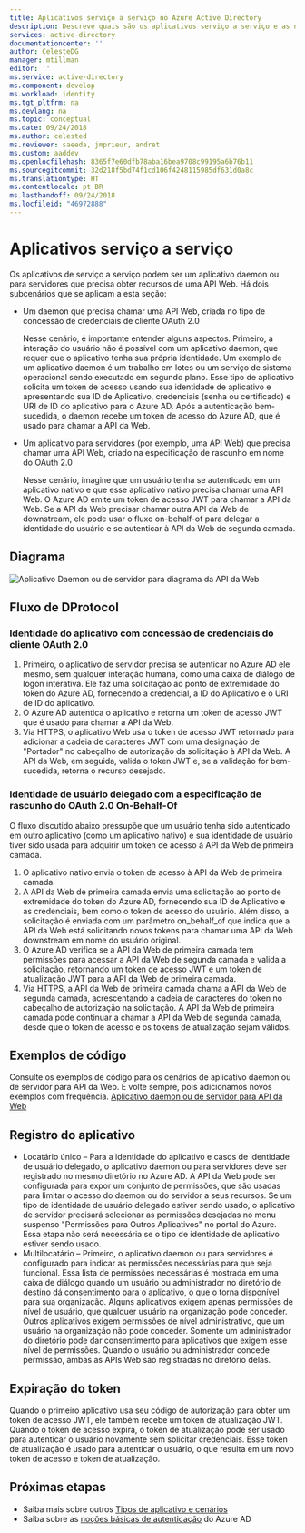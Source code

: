 ```yaml
---
title: Aplicativos serviço a serviço no Azure Active Directory
description: Descreve quais são os aplicativos serviço a serviço e as noções básicas sobre fluxo de protocolo, registro e expiração de token para esse tipo de aplicativo.
services: active-directory
documentationcenter: ''
author: CelesteDG
manager: mtillman
editor: ''
ms.service: active-directory
ms.component: develop
ms.workload: identity
ms.tgt_pltfrm: na
ms.devlang: na
ms.topic: conceptual
ms.date: 09/24/2018
ms.author: celested
ms.reviewer: saeeda, jmprieur, andret
ms.custom: aaddev
ms.openlocfilehash: 8365f7e60dfb78aba16bea9708c99195a6b76b11
ms.sourcegitcommit: 32d218f5bd74f1cd106f4248115985df631d0a8c
ms.translationtype: HT
ms.contentlocale: pt-BR
ms.lasthandoff: 09/24/2018
ms.locfileid: "46972888"
---
```

# <a name="service-to-service-apps"></a>Aplicativos serviço a serviço

Os aplicativos de serviço a serviço podem ser um aplicativo daemon ou para servidores que precisa obter recursos de uma API Web. Há dois subcenários que se aplicam a esta seção:

- Um daemon que precisa chamar uma API Web, criada no tipo de concessão de credenciais de cliente OAuth 2.0

    Nesse cenário, é importante entender alguns aspectos. Primeiro, a interação do usuário não é possível com um aplicativo daemon, que requer que o aplicativo tenha sua própria identidade. Um exemplo de um aplicativo daemon é um trabalho em lotes ou um serviço de sistema operacional sendo executado em segundo plano. Esse tipo de aplicativo solicita um token de acesso usando sua identidade de aplicativo e apresentando sua ID de Aplicativo, credenciais (senha ou certificado) e URI de ID do aplicativo para o Azure AD. Após a autenticação bem-sucedida, o daemon recebe um token de acesso do Azure AD, que é usado para chamar a API da Web.

- Um aplicativo para servidores (por exemplo, uma API Web) que precisa chamar uma API Web, criado na especificação de rascunho em nome do OAuth 2.0

    Nesse cenário, imagine que um usuário tenha se autenticado em um aplicativo nativo e que esse aplicativo nativo precisa chamar uma API Web. O Azure AD emite um token de acesso JWT para chamar a API da Web. Se a API da Web precisar chamar outra API da Web de downstream, ele pode usar o fluxo on-behalf-of para delegar a identidade do usuário e se autenticar à API da Web de segunda camada.

## <a name="diagram"></a>Diagrama

![Aplicativo Daemon ou de servidor para diagrama da API da Web](./media/authentication-scenarios/daemon_server_app_to_web_api.png)

## <a name="dprotocol-flow"></a>Fluxo de DProtocol

### <a name="application-identity-with-oauth-20-client-credentials-grant"></a>Identidade do aplicativo com concessão de credenciais do cliente OAuth 2.0

1. Primeiro, o aplicativo de servidor precisa se autenticar no Azure AD ele mesmo, sem qualquer interação humana, como uma caixa de diálogo de logon interativa. Ele faz uma solicitação ao ponto de extremidade do token do Azure AD, fornecendo a credencial, a ID do Aplicativo e o URI de ID do aplicativo.
1. O Azure AD autentica o aplicativo e retorna um token de acesso JWT que é usado para chamar a API da Web.
1. Via HTTPS, o aplicativo Web usa o token de acesso JWT retornado para adicionar a cadeia de caracteres JWT com uma designação de "Portador" no cabeçalho de autorização da solicitação à API da Web. A API da Web, em seguida, valida o token JWT e, se a validação for bem-sucedida, retorna o recurso desejado.

### <a name="delegated-user-identity-with-oauth-20-on-behalf-of-draft-specification"></a>Identidade de usuário delegado com a especificação de rascunho do OAuth 2.0 On-Behalf-Of

O fluxo discutido abaixo pressupõe que um usuário tenha sido autenticado em outro aplicativo (como um aplicativo nativo) e sua identidade de usuário tiver sido usada para adquirir um token de acesso à API da Web de primeira camada.

1. O aplicativo nativo envia o token de acesso à API da Web de primeira camada.
1. A API da Web de primeira camada envia uma solicitação ao ponto de extremidade do token do Azure AD, fornecendo sua ID de Aplicativo e as credenciais, bem como o token de acesso do usuário. Além disso, a solicitação é enviada com um parâmetro on_behalf_of que indica que a API da Web está solicitando novos tokens para chamar uma API da Web downstream em nome do usuário original.
1. O Azure AD verifica se a API da Web de primeira camada tem permissões para acessar a API da Web de segunda camada e valida a solicitação, retornando um token de acesso JWT e um token de atualização JWT para a API da Web de primeira camada.
1. Via HTTPS, a API da Web de primeira camada chama a API da Web de segunda camada, acrescentando a cadeia de caracteres do token no cabeçalho de autorização na solicitação. A API da Web de primeira camada pode continuar a chamar a API da Web de segunda camada, desde que o token de acesso e os tokens de atualização sejam válidos.

## <a name="code-samples"></a>Exemplos de código

Consulte os exemplos de código para os cenários de aplicativo daemon ou de servidor para API da Web. E volte sempre, pois adicionamos novos exemplos com frequência. [Aplicativo daemon ou de servidor para API da Web](sample-v1-code.md#daemon-applications-accessing-web-apis-with-the-applications-identity)

## <a name="app-registration"></a>Registro do aplicativo

* Locatário único – Para a identidade do aplicativo e casos de identidade de usuário delegado, o aplicativo daemon ou para servidores deve ser registrado no mesmo diretório no Azure AD. A API da Web pode ser configurada para expor um conjunto de permissões, que são usadas para limitar o acesso do daemon ou do servidor a seus recursos. Se um tipo de identidade de usuário delegado estiver sendo usado, o aplicativo de servidor precisará selecionar as permissões desejadas no menu suspenso "Permissões para Outros Aplicativos" no portal do Azure. Essa etapa não será necessária se o tipo de identidade de aplicativo estiver sendo usado.
* Multilocatário – Primeiro, o aplicativo daemon ou para servidores é configurado para indicar as permissões necessárias para que seja funcional. Essa lista de permissões necessárias é mostrada em uma caixa de diálogo quando um usuário ou administrador no diretório de destino dá consentimento para o aplicativo, o que o torna disponível para sua organização. Alguns aplicativos exigem apenas permissões de nível de usuário, que qualquer usuário na organização pode conceder. Outros aplicativos exigem permissões de nível administrativo, que um usuário na organização não pode conceder. Somente um administrador do diretório pode dar consentimento para aplicativos que exigem esse nível de permissões. Quando o usuário ou administrador concede permissão, ambas as APIs Web são registradas no diretório delas.

## <a name="token-expiration"></a>Expiração do token

Quando o primeiro aplicativo usa seu código de autorização para obter um token de acesso JWT, ele também recebe um token de atualização JWT. Quando o token de acesso expira, o token de atualização pode ser usado para autenticar o usuário novamente sem solicitar credenciais. Esse token de atualização é usado para autenticar o usuário, o que resulta em um novo token de acesso e token de atualização.

## <a name="next-steps"></a>Próximas etapas

- Saiba mais sobre outros [Tipos de aplicativo e cenários](app-types.md)
- Saiba sobre as [noções básicas de autenticação](authentication-scenarios.md) do Azure AD
